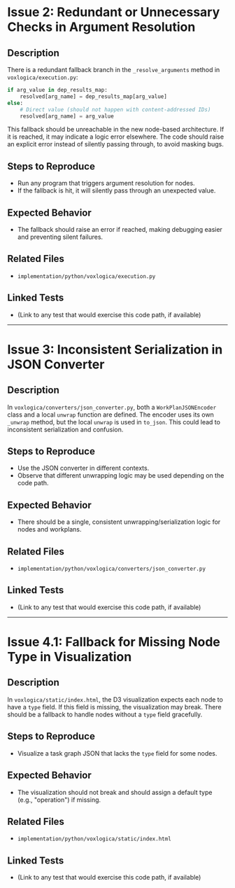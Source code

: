 # Issue 2: Redundant or Unnecessary Checks in Argument Resolution

## Description

There is a redundant fallback branch in the `_resolve_arguments` method in `voxlogica/execution.py`:

```python
if arg_value in dep_results_map:
    resolved[arg_name] = dep_results_map[arg_value]
else:
    # Direct value (should not happen with content-addressed IDs)
    resolved[arg_name] = arg_value
```

This fallback should be unreachable in the new node-based architecture. If it is reached, it may indicate a logic error elsewhere. The code should raise an explicit error instead of silently passing through, to avoid masking bugs.

## Steps to Reproduce
- Run any program that triggers argument resolution for nodes.
- If the fallback is hit, it will silently pass through an unexpected value.

## Expected Behavior
- The fallback should raise an error if reached, making debugging easier and preventing silent failures.

## Related Files
- `implementation/python/voxlogica/execution.py`

## Linked Tests
- (Link to any test that would exercise this code path, if available)

---

# Issue 3: Inconsistent Serialization in JSON Converter

## Description

In `voxlogica/converters/json_converter.py`, both a `WorkPlanJSONEncoder` class and a local `unwrap` function are defined. The encoder uses its own `_unwrap` method, but the local `unwrap` is used in `to_json`. This could lead to inconsistent serialization and confusion.

## Steps to Reproduce
- Use the JSON converter in different contexts.
- Observe that different unwrapping logic may be used depending on the code path.

## Expected Behavior
- There should be a single, consistent unwrapping/serialization logic for nodes and workplans.

## Related Files
- `implementation/python/voxlogica/converters/json_converter.py`

## Linked Tests
- (Link to any test that would exercise this code path, if available)

---

# Issue 4.1: Fallback for Missing Node Type in Visualization

## Description

In `voxlogica/static/index.html`, the D3 visualization expects each node to have a `type` field. If this field is missing, the visualization may break. There should be a fallback to handle nodes without a `type` field gracefully.

## Steps to Reproduce
- Visualize a task graph JSON that lacks the `type` field for some nodes.

## Expected Behavior
- The visualization should not break and should assign a default type (e.g., "operation") if missing.

## Related Files
- `implementation/python/voxlogica/static/index.html`

## Linked Tests
- (Link to any test that would exercise this code path, if available)

